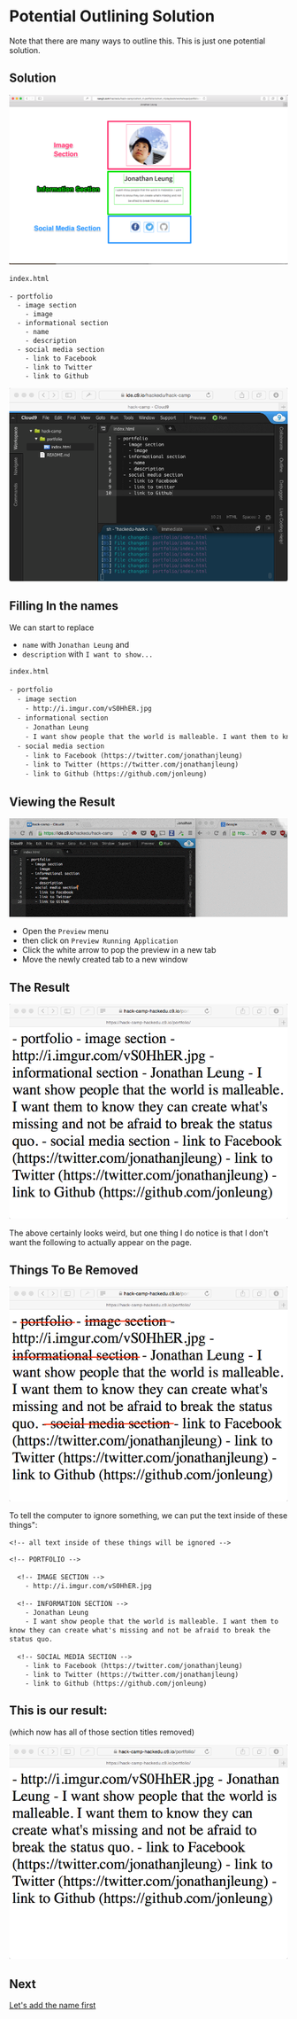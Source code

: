 # Potential Outlining Solution

Note that there are many ways to outline this. This is just one potential solution.

## Solution

![](img/portfolio_subsections.png)

```
index.html

- portfolio
  - image section
    - image
  - informational section
    - name
    - description
  - social media section
    - link to Facebook
    - link to Twitter
    - link to Github
```

![](img/portfolio_subsctions_screenshot.png)

## Filling In the names

We can start to replace 
- `name` with `Jonathan Leung` and
- `description` with `I want to show...`

```html
index.html

- portfolio
  - image section
    - http://i.imgur.com/vS0HhER.jpg
  - informational section
    - Jonathan Leung
    - I want show people that the world is malleable. I want them to know they can create what's missing and not be afraid to break the status quo.
  - social media section
    - link to Facebook (https://twitter.com/jonathanjleung)
    - link to Twitter (https://twitter.com/jonathanjleung)
    - link to Github (https://github.com/jonleung)
```

## Viewing the Result

![](img/preview_live.gif)

- Open the `Preview` menu
- then click on `Preview Running Application`
- Click the white arrow to pop the preview in a new tab
- Move the newly created tab to a new window

## The Result
![](img/preview_outline.png)

The above certainly looks weird, but one thing I do notice is that I don't want the following to actually appear on the page.

## Things To Be Removed

![](img/preview_outline_crossed.png)

To tell the computer to ignore something, we can put the text inside of these things":

`<!-- all text inside of these things will be ignored -->`

```
<!-- PORTFOLIO -->

  <!-- IMAGE SECTION -->
    - http://i.imgur.com/vS0HhER.jpg
  
  <!-- INFORMATION SECTION -->
    - Jonathan Leung
    - I want show people that the world is malleable. I want them to know they can create what's missing and not be afraid to break the status quo.

  <!-- SOCIAL MEDIA SECTION -->
    - link to Facebook (https://twitter.com/jonathanjleung)
    - link to Twitter (https://twitter.com/jonathanjleung)
    - link to Github (https://github.com/jonleung)
```

## This is our result:

(which now has all of those section titles removed)

![](img/preview_outline_with_comments.png)

## Next

[Let's add the name first](adding_name_challenge.md)